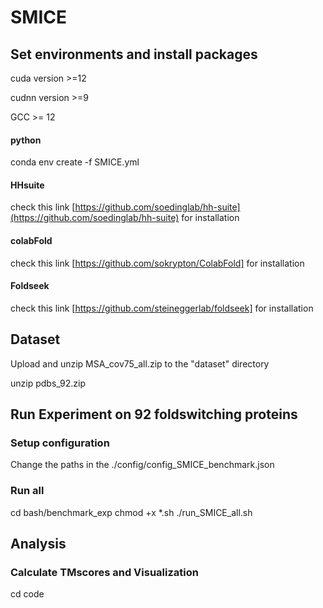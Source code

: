 # SMICE

## Set environments and install packages

cuda version >=12

cudnn version >=9

GCC >= 12

#### python
conda env create -f SMICE.yml

#### HHsuite
check this link [https://github.com/soedinglab/hh-suite](https://github.com/soedinglab/hh-suite) for installation

#### colabFold
check this link [https://github.com/sokrypton/ColabFold] for installation

#### Foldseek
check this link [https://github.com/steineggerlab/foldseek] for installation

## Dataset
Upload and unzip MSA_cov75_all.zip to the "dataset" directory

unzip pdbs_92.zip




## Run Experiment on 92 foldswitching proteins
### Setup configuration ###
Change the paths in the ./config/config_SMICE_benchmark.json

### Run all ###
cd bash/benchmark_exp
chmod +x *.sh
./run_SMICE_all.sh

## Analysis ##


### Calculate TMscores and Visualization
cd code

